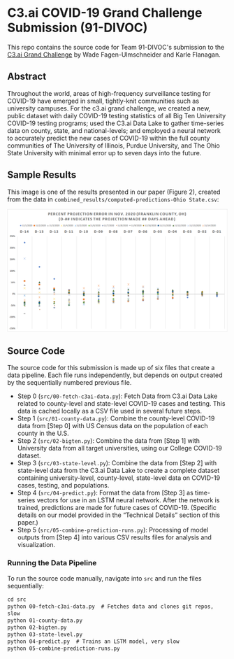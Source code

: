 # C3.ai COVID-19 Grand Challenge Submission (91-DIVOC)

This repo contains the source code for Team 91-DIVOC's submission to the [C3.ai Grand Challenge](https://c3.ai/c3-ai-covid-19-grand-challenge/) by Wade Fagen-Ulmschneider and Karle Flanagan.


## Abstract

Throughout the world, areas of high-frequency surveillance testing for COVID-19 have emerged in small, tightly-knit communities such as university campuses.  For the c3.ai grand challenge, we created a new, public dataset with daily COVID-19 testing statistics of all Big Ten University COVID-19 testing programs; used the C3.ai Data Lake to gather time-series data on county, state, and national-levels; and employed a neural network to accurately predict the new cases of COVID-19 within the full county communities of The University of Illinois, Purdue University, and The Ohio State University with minimal error up to seven days into the future.


## Sample Results

This image is one of the results presented in our paper (Figure 2), created from the data in `combined_results/computed-predictions-Ohio State.csv`:

![Results for OSU](https://github.com/wadefagen/c3ai-covid19-grand-challenge/blob/main/img/osu.png)


## Source Code

The source code for this submission is made up of six files that create a data pipeline.  Each file runs independently, but depends on output created by the sequentially numbered previous file.

- Step 0 (`src/00-fetch-c3ai-data.py`): Fetch Data from C3.ai Data Lake related to county-level and state-level COVID-19 cases and testing.  This data is cached locally as a CSV file used in several future steps.
- Step 1 (`src/01-county-data.py`): Combine the county-level COVID-19 data from [Step 0] with US Census data on the population of each county in the U.S.
- Step 2 (`src/02-bigten.py`): Combine the data from [Step 1] with University data from all target universities, using our College COVID-19 dataset.
- Step 3 (`src/03-state-level.py`): Combine the data from [Step 2] with state-level data from the C3.ai Data Lake to create a complete dataset containing university-level, county-level, state-level data on COVID-19 cases, testing, and populations.
- Step 4 (`src/04-predict.py`): Format the data from [Step 3] as time-series vectors for use in an LSTM neural network. After the network is trained, predictions are made for future cases of COVID-19.  (Specific details on our model provided in the “Technical Details” section of this paper.)
- Step 5 (`src/05-combine-prediction-runs.py`): Processing of model outputs from [Step 4] into various CSV results files for analysis and visualization.

### Running the Data Pipeline

To run the source code manually, navigate into `src` and run the files sequentially:

```
cd src
python 00-fetch-c3ai-data.py  # Fetches data and clones git repos, slow
python 01-county-data.py
python 02-bigten.py
python 03-state-level.py
python 04-predict.py  # Trains an LSTM model, very slow
python 05-combine-prediction-runs.py
```
